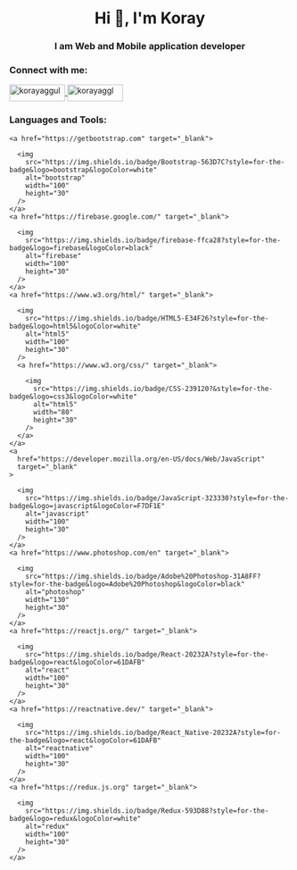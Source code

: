   <h1 align="center">Hi 👋, I'm Koray</h1>
  <h3 align="center">I am Web and Mobile application developer</h3>

  <h3 align="left">Connect with me:</h3>
  <p align="left">
    <a href="https://linkedin.com/in/korayaggul" target="blank">
      <img
        align="center"
        src="https://img.shields.io/badge/LinkedIn-0077B5?style=for-the-badge&logo=linkedin&logoColor=white"
        alt="korayaggul"
        height="30"
        width="100"
      />
    </a>
    <a href="https://instagram.com/korayaggl" target="blank">
      <img
        align="center"
        src="https://img.shields.io/badge/Instagram-E4405F?style=for-the-badge&logo=instagram&logoColor=white"
        alt="korayaggl"
        height="30"
        width="100"
      />
    </a>
  </p>

  <h3 align="left">Languages and Tools:</h3>
  <p align="left">
    
    <a href="https://getbootstrap.com" target="_blank">
      
      <img
        src="https://img.shields.io/badge/Bootstrap-563D7C?style=for-the-badge&logo=bootstrap&logoColor=white"
        alt="bootstrap"
        width="100"
        height="30"
      />
    </a>
    <a href="https://firebase.google.com/" target="_blank">
      
      <img
        src="https://img.shields.io/badge/firebase-ffca28?style=for-the-badge&logo=firebase&logoColor=black"
        alt="firebase"
        width="100"
        height="30"
      />
    </a>
    <a href="https://www.w3.org/html/" target="_blank">
      
      <img
        src="https://img.shields.io/badge/HTML5-E34F26?style=for-the-badge&logo=html5&logoColor=white"
        alt="html5"
        width="100"
        height="30"
      />
      <a href="https://www.w3.org/css/" target="_blank">
        
        <img
          src="https://img.shields.io/badge/CSS-239120?&style=for-the-badge&logo=css3&logoColor=white"
          alt="html5"
          width="80"
          height="30"
        />
      </a>
    </a>
    <a
      href="https://developer.mozilla.org/en-US/docs/Web/JavaScript"
      target="_blank"
    >
      
      <img
        src="https://img.shields.io/badge/JavaScript-323330?style=for-the-badge&logo=javascript&logoColor=F7DF1E"
        alt="javascript"
        width="100"
        height="30"
      />
    </a>
    <a href="https://www.photoshop.com/en" target="_blank">
      
      <img
        src="https://img.shields.io/badge/Adobe%20Photoshop-31A8FF?style=for-the-badge&logo=Adobe%20Photoshop&logoColor=black"
        alt="photoshop"
        width="130"
        height="30"
      />
    </a>
    <a href="https://reactjs.org/" target="_blank">
      
      <img
        src="https://img.shields.io/badge/React-20232A?style=for-the-badge&logo=react&logoColor=61DAFB"
        alt="react"
        width="100"
        height="30"
      />
    </a>
    <a href="https://reactnative.dev/" target="_blank">
      
      <img
        src="https://img.shields.io/badge/React_Native-20232A?style=for-the-badge&logo=react&logoColor=61DAFB"
        alt="reactnative"
        width="100"
        height="30"
      />
    </a>
    <a href="https://redux.js.org" target="_blank">
      
      <img
        src="https://img.shields.io/badge/Redux-593D88?style=for-the-badge&logo=redux&logoColor=white"
        alt="redux"
        width="100"
        height="30"
      />
    </a>
  </p>
